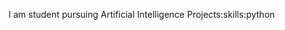 I am student pursuing Artificial Intelligence Projects:skills:python

<!---
Arpy03/Arpy03 is a ✨ special ✨ repository because its `README.md` (this file) appears on your GitHub profile.
You can click the Preview link to take a look at your changes.
--->

